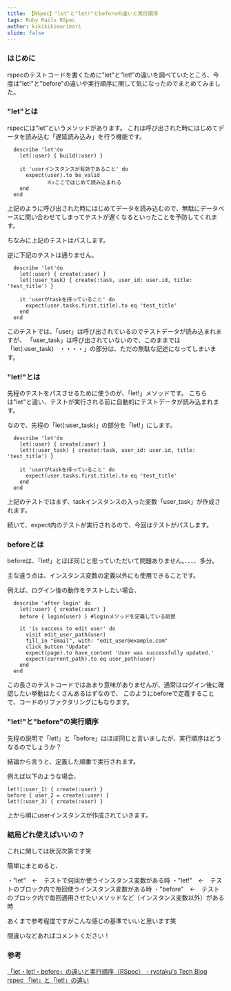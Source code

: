 ```yaml
---
title: 【RSpec】"let"と"let!"とbeforeの違いと実行順序
tags: Ruby Rails RSpec
author: kikikikimorimori
slide: false
---
```

### はじめに
rspecのテストコードを書くために"let"と"let!"の違いを調べていたところ、今度は"let!"と"before"の違いや実行順序に関して気になったのでまとめてみました。
### "let"とは
rspecには"let"というメソッドがあります。
これは呼び出された時にはじめてデータを読み込む「遅延読み込み」を行う機能です。

```rb:
  describe 'let'do
    let(:user) { build(:user) }

    it 'userインスタンスが有効であること' do
      expect(user).to be_valid 
             ※↑ここではじめて読み込まれる
    end
  end
```

上記のように呼び出された時にはじめてデータを読み込むので、無駄にデータベースに問い合わせてしまってテストが遅くなるといったことを予防してくれます。

ちなみに上記のテストはパスします。

逆に下記のテストは通りません。

```rb:
  describe 'let'do
    let(:user) { create(:user) }
    let(:user_task) { create(:task, user_id: user.id, title: 'test_title') } 

    it 'userがtaskを持っていること' do
      expect(user.tasks.first.title).to eq 'test_title' 
    end
  end
```
このテストでは、「user」は呼び出されているのでテストデータが読み込まれますが、
「user_task」は呼び出されていないので、このままでは「let(:user_task)　・・・・」の部分は、ただの無駄な記述になってしまいます。

### "let!"とは
先程のテストをパスさせるために使うのが、「let!」メソッドです。
こちらは"let"と違い、テストが実行される前に自動的にテストデータが読み込まれます。

なので、先程の「let(:user_task)」の部分を「let!」にします。

```rb:
  describe 'let'do
    let(:user) { create(:user) }
    let!(:user_task) { create(:task, user_id: user.id, title: 'test_title') } 

    it 'userがtaskを持っていること' do
      expect(user.tasks.first.title).to eq 'test_title' 
    end
  end
```

上記のテストではまず、taskインスタンスの入った変数「user_task」が作成されます。

続いて、expect内のテストが実行されるので、今回はテストがパスします。


### beforeとは
beforeは、「let!」とほぼ同じと思っていただいて問題ありません。、、、、多分。

主な違う点は、インスタンス変数の定義以外にも使用できることです。

例えば、ログイン後の動作をテストしたい場合、

```rb:
  describe 'after login' do
    let(:user) { create(:user) }
    before { login(user) } #loginメソッドを定義している前提
    
    it 'is success to edit user' do
      visit edit_user_path(user)
      fill_in "Email", with: "edit_user@example.com"
      click_button "Update"
      expect(page).to have_content 'User was successfully updated.'
      expect(current_path).to eq user_path(user)
    end
  end
```
この長さのテストコードではあまり意味がありませんが、通常はログイン後に確認したい挙動はたくさんあるはずなので、
このようにbeforeで定義することで、コードのリファクタリングにもなります。

### "let!"と"before"の実行順序
先程の説明で「let!」と「before」はほぼ同じと言いましたが、実行順序はどうなるのでしょうか？

結論から言うと、定義した順番で実行されます。

例えば以下のような場合、

```rb:
let!(:user_1) { create(:user) }
before { user_2 = create(:user) }
let!(:user_3) { create(:user) }
```
上から順にuserインスタンスが作成されていきます。

### 結局どれ使えばいいの？
これに関しては状況次第です笑

簡単にまとめると、

・"let"　←　テストで何回か使うインスタンス変数がある時
・"let!"　←　テストのブロック内で毎回使うインスタンス変数がある時
・"before"　←　テストのブロック内で毎回適用させたいメソッドなど（インスタンス変数以外）がある時

あくまで参考程度ですがこんな感じの基準でいいと思います笑

間違いなどあればコメントください！


### 参考
[「let・let!・before」の違いと実行順序（RSpec） - ryotaku's Tech Blog](https://www.ryotaku.com/entry/2019/09/10/000000)
[rspec 「let」と「let!」の違い](https://qiita.com/clbcl226/items/3db2189f75747b4af2d3)
